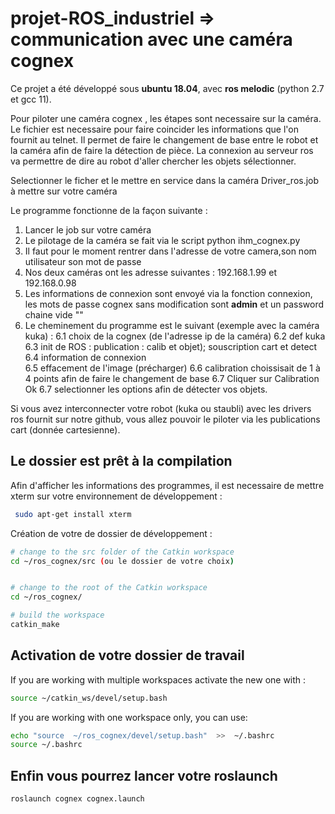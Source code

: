 # projet-ROS_industriel => communication avec une caméra cognex

Ce projet a été développé sous <b>ubuntu 18.04</b>, avec <b>ros melodic</b> (python 2.7 et gcc 11).

Pour piloter une caméra cognex , les étapes sont necessaire sur la caméra. Le fichier est necessaire pour faire coincider les informations que l'on fournit au telnet. Il permet de faire le changement de base entre le robot et la caméra afin de faire la détection de pièce. La connexion au serveur ros va permettre de dire au robot d'aller chercher les objets sélectionner. 
 

Selectionner le ficher et le mettre en service dans la caméra Driver_ros.job à mettre sur votre caméra

Le programme fonctionne de la façon suivante : 

1. Lancer le job sur votre caméra	
2. Le pilotage de la caméra se fait via le script python ihm_cognex.py
3. Il faut pour le moment rentrer dans l'adresse de votre camera,son nom utilisateur son mot de passe
4. Nos deux caméras ont les adresse suivantes : 192.168.1.99 et 192.168.0.98
5. Les informations de connexion sont envoyé via la fonction connexion, les mots de passe cognex sans modification sont <b>admin</b> et un password chaine vide ""
6. Le cheminement du programme est le suivant (exemple avec la caméra kuka) : 
	6.1 choix de la cognex (de l'adresse ip de la caméra)
	6.2 def kuka
	6.3 init de ROS : publication : calib et objet); souscription cart et detect	
	6.4 information de connexion 	
	6.5 effacement de l'image (précharger)
	6.6 calibration choissisait de 1 à 4 points afin de faire le changement de base 
	6.7 Cliquer sur Calibration Ok
	6.7 selectionner les options afin de détecter vos objets.  

Si vous avez interconnecter votre robot (kuka ou staubli) avec les drivers ros fournit sur notre github, vous allez pouvoir le piloter via les publications cart (donnée cartesienne). 

## Le dossier est prêt à la compilation

Afin d'afficher les informations des programmes, il est necessaire de mettre xterm sur votre environnement de développement :
```bash
 sudo apt-get install xterm
```
Création de votre de dossier de développement : 
```bash
# change to the src folder of the Catkin workspace
cd ~/ros_cognex/src (ou le dossier de votre choix)


# change to the root of the Catkin workspace
cd ~/ros_cognex/

# build the workspace
catkin_make
```

## Activation de votre dossier de travail

If you are working with multiple workspaces activate the new one with :

```bash
source ~/catkin_ws/devel/setup.bash
```

If you are working with one workspace only, you can use:

```bash
echo "source  ~/ros_cognex/devel/setup.bash"  >>  ~/.bashrc 
source ~/.bashrc 
```

## Enfin vous pourrez lancer votre roslaunch

```
roslaunch cognex cognex.launch
````

